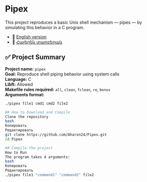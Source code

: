 # Pipex

This project reproduces a basic Unix shell mechanism — pipes — by simulating this behavior in a C program.

- 📄 [English version](README_EN.md)
- 📄 [Հայերեն տարբերակ](README_HY.md)

## ✅ Project Summary

**Project name:** `pipex`  
**Goal:** Reproduce shell piping behavior using system calls  
**Language:** C  
**Libft:** Allowed  
**Makefile rules required:** `all`, `clean`, `fclean`, `re`, `bonus`  
**Arguments format:**

```bash
./pipex file1 cmd1 cmd2 file2

## How to Download and Compile
Clone the repository
bash
Копировать
Редактировать
git clone https://github.com/Aharon24/Pipex.git
cd Pipex

## Compile the project
How to Run
The program takes 4 arguments:
bash
Копировать
Редактировать
./pipex file1 "command1" "command2" file2

